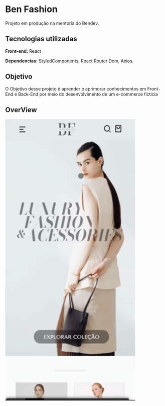 
# Ben Fashion

Projeto em produção na mentoria do Bendev.


## Tecnologias utilizadas

**Front-end:**  React

**Dependencias:** StyledComponents, React Router Dom, Axios.





## Objetivo

O Objetivo desse projeto é aprender e aprimorar conhecimentos em Front-End e Back-End por meio do
desenvolvimento de um e-commerce ficticia 

## OverView
<img src="Overview.gif"  width="414px" height="896" alt="">
